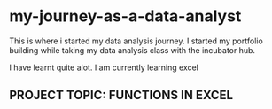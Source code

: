 # my-journey-as-a-data-analyst
This is where i started my data analysis journey. I started my portfolio building while taking my data analysis class with the incubator hub.

I have learnt quite alot. I am currently learning excel

## PROJECT TOPIC: FUNCTIONS IN EXCEL

